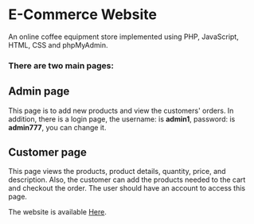 # E-Commerce Website

An online coffee equipment store implemented using PHP, JavaScript, HTML, CSS and phpMyAdmin.

<h3> There are two main pages:</h3> 

## Admin page

This page is to add new products and view the customers' orders.
In addition, there is a login page, the username: is <strong>admin1</strong>, password: is <strong>admin777</strong>, you can change it.


## Customer page

This page views the products, product details, quantity, price, and description. Also, the customer can add the products needed to the cart and checkout the order.
The user should have an account to access this page.

The website is available <a href="https://hashcofffee.online">Here</a>.
